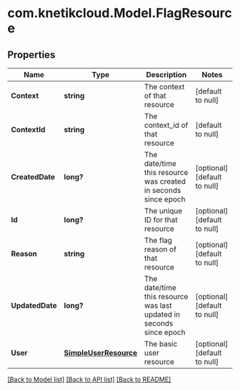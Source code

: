 # com.knetikcloud.Model.FlagResource
## Properties

Name | Type | Description | Notes
------------ | ------------- | ------------- | -------------
**Context** | **string** | The context of that resource | [default to null]
**ContextId** | **string** | The context_id of that resource | [default to null]
**CreatedDate** | **long?** | The date/time this resource was created in seconds since epoch | [optional] [default to null]
**Id** | **long?** | The unique ID for that resource | [optional] [default to null]
**Reason** | **string** | The flag reason of that resource | [optional] [default to null]
**UpdatedDate** | **long?** | The date/time this resource was last updated in seconds since epoch | [optional] [default to null]
**User** | [**SimpleUserResource**](SimpleUserResource.md) | The basic user resource | [optional] [default to null]

[[Back to Model list]](../README.md#documentation-for-models) [[Back to API list]](../README.md#documentation-for-api-endpoints) [[Back to README]](../README.md)

